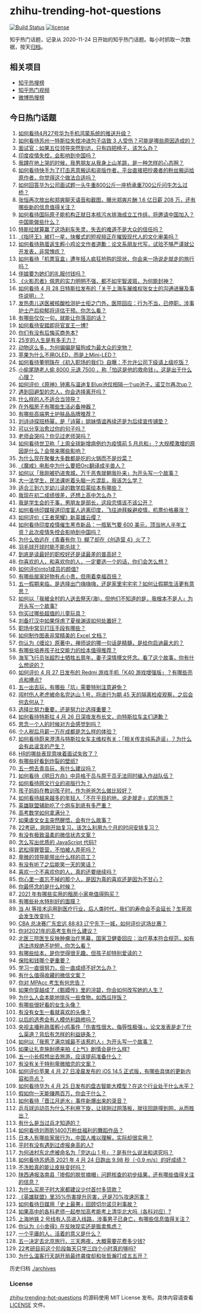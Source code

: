# zhihu-trending-hot-questions

[![Build Status](https://github.com/justjavac/zhihu-trending-hot-questions/workflows/ci/badge.svg?branch=master)](https://github.com/justjavac/zhihu-trending-hot-questions/actions)
[![license](https://img.shields.io/github/license/justjavac/zhihu-trending-hot-questions)](https://github.com/justjavac/zhihu-trending-hot-questions/blob/master/LICENSE)

知乎热门话题，记录从 2020-11-24 日开始的知乎热门话题。每小时抓取一次数据，按天[归档](./archives)。

## 相关项目

- [知乎热搜榜](https://github.com/justjavac/zhihu-trending-top-search)
- [知乎热门视频](https://github.com/justjavac/zhihu-trending-hot-video)
- [微博热搜榜](https://github.com/justjavac/weibo-trending-hot-search)

## 今日热门话题

<!-- BEGIN -->
<!-- 最后更新时间 Wed Apr 28 2021 11:06:22 GMT+0800 (China Standard Time) -->

1. [如何看待4月27号华为手机鸿蒙系统的推送升级？](https://www.zhihu.com/question/456862831)
2. [如何看待苏州一特斯拉失控冲进包子店致 3
   人受伤？可能是哪些原因造成的？](https://www.zhihu.com/question/456824609)
3. [面试官：如果五位领导突然到访，只有四把椅子，该怎么办？](https://www.zhihu.com/question/456412666)
4. [印度疫情失控，会影响到中国吗？](https://www.zhihu.com/question/456775767)
5. [我蹲在地上哭的时候，我男朋友从我身上山羊跳，是一种怎样的心态啊？](https://www.zhihu.com/question/51865062)
6. [如何看待快手为了打击恶意搬运和盗版作者，平台直接把抄袭者的粉丝搬运给原作者，你觉得这个做法合适吗？](https://www.zhihu.com/question/456833182)
7. [如何回答华为公司面试题一头牛重800公斤一座桥承重700公斤问牛怎么过桥？](https://www.zhihu.com/question/455269838)
8. [张恒再次放出和郑爽聊天语音和截图，曝光郑爽片酬 1.6 亿日薪 208
   万，还有哪些新的信息值得关注？](https://www.zhihu.com/question/456689667)
9. [如何看待国际原子能机构正就日本核污水排海成立工作组，将邀请中国加入？中国能做些什么？](https://www.zhihu.com/question/456690380)
10. [特斯拉就算赢了这场刹车失灵，失去的难道不是大众的信任吗？](https://www.zhihu.com/question/456103976)
11. [《指环王》被打一星，快餐式的短视频正在摧毁现代人的文化审美吗？](https://www.zhihu.com/question/455715097)
12. [如何看待熟蛋返生孵小鸡论文作者道歉：论文系朋友代写，试验不够严谨就公开发表，非常愧疚？](https://www.zhihu.com/question/456935008)
13. [如何看待「机票盲盒」遭年轻人疯狂抢购的现状，你会来一场说走就走的旅行吗？](https://www.zhihu.com/question/455933441)
14. [伴娘要为她们的礼服付钱吗？](https://www.zhihu.com/question/439537108)
15. [《火影忍者》佩恩的实力明明不强，都不如宇智波斑，为何能封神？](https://www.zhihu.com/question/438703482)
16. [如何看待 4 月 28
    日特斯拉发布的「关于上海车展维权张女士的沟通进展及事件说明」？](https://www.zhihu.com/question/456943501)
17. [发热患儿送医被核酸检测护士拒之门外，医院回应：行为不当，已停职，涉事护士产后抑郁将评估干预。你怎么看？](https://www.zhihu.com/question/456809246)
18. [有哪些仅仅一句，就能让你落泪的话？](https://www.zhihu.com/question/46610079)
19. [如何看待安踏即将官宣王一博?](https://www.zhihu.com/question/456777013)
20. [你们有没有后悔买商务本?](https://www.zhihu.com/question/447200202)
21. [25岁的人生是有多无力？](https://www.zhihu.com/question/362423000)
22. [动物这么多，为何偏偏是猫狗成为最大众的宠物？](https://www.zhihu.com/question/455496520)
23. [苹果为什么不用OLED，而是上Mini-LED？](https://www.zhihu.com/question/455743655)
24. [如何看待董明珠在《初入职场的我们》自曝：不允许公司下级请上级吃饭？](https://www.zhihu.com/question/456868276)
25. [小偷尾随老人偷 8000 元退 7500
    ，称「怕这是他的救命钱」，这是出于什么心理？](https://www.zhihu.com/question/456602957)
26. [如何评价《原神》钟离与温迪复刻up池仅相隔一个up池子，诺艾尔再次up？](https://www.zhihu.com/question/456642323)
27. [遇到回避型的恋人，你会选择离开吗？](https://www.zhihu.com/question/451173048)
28. [什么样的人不适合当领导？](https://www.zhihu.com/question/324628127)
29. [在外租房子有哪些生活必备神器？](https://www.zhihu.com/question/23721958)
30. [有哪些高端男士护肤品品牌推荐？](https://www.zhihu.com/question/33439391)
31. [刘诗诗探班杨幂，是「诗幂」姐妹情谊再续还是为后续宣传铺垫？](https://www.zhihu.com/question/456442317)
32. [可以分享治愈过你的句子吗？](https://www.zhihu.com/question/456076211)
33. [老师会哭吗？你见过老师哭吗？](https://www.zhihu.com/question/450470244)
34. [如何看待世卫称「上周全球新增病例约为疫情前 5
    月总和」？大规模激增的原因是什么？会带来哪些影响？](https://www.zhihu.com/question/456769223)
35. [为什么现在聚餐大多数都是吃的火锅而不是炒菜？](https://www.zhihu.com/question/450776646)
36. [《魔戒》电影中为什么要把Orc翻译成半兽人？](https://www.zhihu.com/question/452534681)
37. [如何以「我刚被扔进鬼城，万千恶鬼就朝我扑来」为开头写一个故事？](https://www.zhihu.com/question/452094421)
38. [大一法学生，民法课听着头脑一片混乱，我该怎么学？](https://www.zhihu.com/question/455998398)
39. [适合三到六岁幼儿读的数学启蒙绘本有哪些？](https://www.zhihu.com/question/265760341)
40. [我现在初二成绩很差，还想上高中怎么办？](https://www.zhihu.com/question/456403634)
41. [我是学生会的干事，男朋友是部长，这段恋情该不该公开？](https://www.zhihu.com/question/305452167)
42. [如何看待印媒报道印度富人逃离印度，飞往迪拜躲避疫情，机票价格暴涨？](https://www.zhihu.com/question/456507428)
43. [如何评价《王者荣耀》新英雄云缨？](https://www.zhihu.com/question/456762502)
44. [如何看待印度疫情催生黑市新品：一瓶氧气要 600
    美元，顶当地人半年工资？此次疫情失控会影响到中国吗？](https://www.zhihu.com/question/456762173)
45. [为什么伯远在《青春有你 1》糊了却在《创造营 4》火了？](https://www.zhihu.com/question/454685611)
46. [羽毛球开球时能不能杀球？](https://www.zhihu.com/question/455936801)
47. [到底是读最好的职校好还是读最差的普高好？](https://www.zhihu.com/question/452237521)
48. [你喜欢的人，和喜欢你的人，一定要选一个的话，你们会怎么想？](https://www.zhihu.com/question/453513190)
49. [如何评价into1成员的颜值?](https://www.zhihu.com/question/456470539)
50. [有哪些居家好物有点小贵，但用着幸福百倍？](https://www.zhihu.com/question/448409513)
51. [五一假期来临，是选择出门嗨嗨嗨，还是家里宅宅宅？如何让假期生活更有意思？](https://www.zhihu.com/question/455996898)
52. [如何以「我被全村的人送去祭天(海)，但他们不知道的是，我根本不是人」为开头写一个故事?](https://www.zhihu.com/question/449279020)
53. [你买过哪些超值的儿童玩具？](https://www.zhihu.com/question/24744812)
54. [刘备打汉中如果俘虏了夏侯渊该如何处置好？](https://www.zhihu.com/question/338347604)
55. [职场中常见打压手段有哪些？](https://www.zhihu.com/question/450441377)
56. [如何制作图表非常精美的 Excel 文档？](https://www.zhihu.com/question/24450523)
57. [你认为《缠论》原著中，禅师说的哪一句话是精髓，是给你启迪最大的？](https://www.zhihu.com/question/451477570)
58. [有哪些培养孩子社交能力的绘本值得推荐？](https://www.zhihu.com/question/434399610)
59. [海军飞行员张超烈士牺牲五周年，妻子深情撰文怀念。看了这个故事，你有什么想说的？](https://www.zhihu.com/question/456803451)
60. [如何评价 4 月 27 日发布的 Redmi 游戏手机「K40
    游戏增强版」？有哪些亮点和槽点?](https://www.zhihu.com/question/455567093)
61. [五一出去玩，有哪些「坑」需要特别注意避免？](https://www.zhihu.com/question/456629186)
62. [闯村伤人老虎被命名完达山 1 号，将进行为期 45
    天的隔离检疫观察，之后会何去何从？](https://www.zhihu.com/question/456624777)
63. [选择比努力重要，还是努力比选择重要？](https://www.zhihu.com/question/455096994)
64. [如何看待特斯拉 4 月 26
    日深夜发布长文，向特斯拉车主们道歉？](https://www.zhihu.com/question/456750609)
65. [思念一个人的时候对方会感觉到吗？](https://www.zhihu.com/question/449534413)
66. [个人税后月薪一万在成都是怎么样的体验？](https://www.zhihu.com/question/285167315)
67. [如何看待蔚来澄清与特斯拉女车主维权有关：「相关传言纯系造谣」？为什么会有此谣言的产生？](https://www.zhihu.com/question/456827978)
68. [HR的哪些表现意味着面试失败了？](https://www.zhihu.com/question/20709602)
69. [有哪些好看到炸裂的壁纸?](https://www.zhihu.com/question/425110846)
70. [五一想去青岛玩，有什么建议吗？](https://www.zhihu.com/question/454155019)
71. [如何看待《明日方舟》中异格干员与原干员无法同时编入作战队伍？](https://www.zhihu.com/question/456424641)
72. [如何看待网文行业的盗版行为？](https://www.zhihu.com/question/456620029)
73. [孩子妈妈在教训孩子时，作为爸爸怎么做比较好？](https://www.zhihu.com/question/456141768)
74. [如何看待越来越多的年轻人「不在乎目的地，说走就走」式的旅游？](https://www.zhihu.com/question/456042879)
75. [英雄联盟辅助吃了个炮车到底有多严重？](https://www.zhihu.com/question/341459636)
76. [高考数学如何拿满分？](https://www.zhihu.com/question/26735443)
77. [如果虐文女主突然醒悟，会有什么故事？](https://www.zhihu.com/question/440221628)
78. [22考研，刚刚开始复习，该怎么利用九个月的时间安排复习？](https://www.zhihu.com/question/452536538)
79. [有没有极致温柔的微信状态文案？](https://www.zhihu.com/question/449122893)
80. [怎么写出优质的 JavaScript 代码?](https://www.zhihu.com/question/447505820)
81. [武松得罪管营，不怕被人弄死吗？](https://www.zhihu.com/question/454308762)
82. [卑微的领导能带出什么样的员工？](https://www.zhihu.com/question/453155337)
83. [有没有听了之后能笑一天的笑话？](https://www.zhihu.com/question/448087107)
84. [喜欢一个不喜欢你的人，真的还要继续吗？](https://www.zhihu.com/question/452728884)
85. [你心里一直忘不掉的那个人，是因为真的喜欢还是因为不甘心？](https://www.zhihu.com/question/452522095)
86. [你最怀念的是什么时候？](https://www.zhihu.com/question/453263418)
87. [2021 年有哪些实用的租房小家电值得购买？](https://www.zhihu.com/question/450161184)
88. [有哪些补水特别好的面膜？](https://www.zhihu.com/question/325591003)
89. [当 AI
    等技术运用到医疗行业，后人类时代，我们的寿命会不会延长？生死观会发生改变吗？](https://www.zhihu.com/question/452351772)
90. [CBA 总决赛广东宏远 88:83
    辽宁先下一城，如何评价这场比赛？](https://www.zhihu.com/question/456867826)
91. [你对2021年的高考生有什么建议？](https://www.zhihu.com/question/371457075)
92. [北医三院医生反映肿瘤治疗黑幕，国家卫健委回应：治疗基本符合规范，如有违法违规绝不护短，你怎么看？](https://www.zhihu.com/question/456794621)
93. [有哪些绘本，是你觉得很无趣，但孩子却特别爱读的？](https://www.zhihu.com/question/454395245)
94. [保险和钱哪个更重要？](https://www.zhihu.com/question/456795462)
95. [学习一直很努力，但一直成绩不好怎么办？](https://www.zhihu.com/question/455830570)
96. [有什么值得收藏的微信文案？](https://www.zhihu.com/question/449235018)
97. [你对 MPAcc 考生有何忠告？](https://www.zhihu.com/question/266728576)
98. [如果你穿越成了《甄嬛传》里的浣碧，你会如何改写她的人生？](https://www.zhihu.com/question/403088622)
99. [为什么人会本能地排斥一些食物，如西瓜拌饭？](https://www.zhihu.com/question/336056006)
100. [有哪些很好看的女生头像？](https://www.zhihu.com/question/314854320)
101. [有没有女生一看就喜欢的头像？](https://www.zhihu.com/question/410954554)
102. [以后的选秀会有人模仿利路修吗？](https://www.zhihu.com/question/455026059)
103. [央视主播称熟蛋孵小鸡事件「伤害性很大，侮辱性极强」，论文发表是走了什么渠道？背后有怎样的利益链条？](https://www.zhihu.com/question/456771764)
104. [如何以「我惹了满京城最不该惹的人」为开头写一个故事？](https://www.zhihu.com/question/436381988)
105. [如果让扎克施耐德来拍《上气》剧情会是什么样?](https://www.zhihu.com/question/455062199)
106. [五一小长假想出去旅游，应该提前准备什么？](https://www.zhihu.com/question/454431058)
107. [有没有关于特别卑微暗恋的文案？](https://www.zhihu.com/question/452924862)
108. [如何评价苹果 4 月 27 日凌晨发布的 iOS 14.5
     正式版，有哪些具体的更新内容和亮点？](https://www.zhihu.com/question/456432980)
109. [如何看待华为 4 月 25
     日发布的盘古智能大模型？在这个行业处于什么水平？](https://www.zhihu.com/question/456443707)
110. [假如你一天能赚两百万，你会干什么？](https://www.zhihu.com/question/456751113)
111. [如何看待「晋江月逝水」事件新爆出来的录音？](https://www.zhihu.com/question/456698766)
112. [乒乓球运动员为什么不利用下旋，让球刚过网落板，就往回跳撞到网，从而胜出？](https://www.zhihu.com/question/453888891)
113. [有什么是当过兵才知道的？](https://www.zhihu.com/question/276955696)
114. [如何看待刘雨昕1400万粉丝福利的舞蹈作品？](https://www.zhihu.com/question/456685594)
115. [日本人有哪些家居行为，中国人难以理解，实际却很实用？](https://www.zhihu.com/question/365091172)
116. [平时有没有遇到过虚报身高的人?](https://www.zhihu.com/question/331976799)
117. [为何进村东北虎被命名为「完达山 1
     号」？是有什么说法和讲究吗？](https://www.zhihu.com/question/456618989)
118. [如何看待苏炳添 2021 年 4 月 24 日跑出 9.98 秒（-0.9
     m/s）的好成绩？](https://www.zhihu.com/question/456330592)
119. [不洗脸真的能让皮肤变好吗？](https://www.zhihu.com/question/317026624)
120. [陕西通报洛南县「掺假的脱贫摘帽」问题核查的初步结果，还有哪些值得关注的信息？](https://www.zhihu.com/question/456741134)
121. [为什么买房子时大家都建议少付首付多贷款？](https://www.zhihu.com/question/311795004)
122. [《英雄联盟》里35%伤害提升厉害，还是70%攻速厉害？](https://www.zhihu.com/question/456472020)
123. [如何看待日媒用「史上最悪」回顾切尔诺贝利事故？](https://www.zhihu.com/question/456713294)
124. [如果高中的各科老师一起参加高考能考上清华北大吗（各科对应）?](https://www.zhihu.com/question/443860742)
125. [上海地铁 2
     号线有人员进入线路，涉事男子已身亡，有哪些信息值得关注？](https://www.zhihu.com/question/456666009)
126. [你认为《小舍得》在反映现实还是贩卖焦虑？](https://www.zhihu.com/question/456153655)
127. [一个平庸的人，活着的意义是什么？](https://www.zhihu.com/question/436020711)
128. [五一决定去北京旅行，三天两夜，大概需要花费多少钱?](https://www.zhihu.com/question/452999311)
129. [22考研目前这个阶段每天只学三四个小时真的够吗?](https://www.zhihu.com/question/456380899)
130. [为什么温客行天胡开局最终龚俊却和张哲瀚打成五五开？](https://www.zhihu.com/question/451602312)

<!-- END -->

历史归档 [./archives](./archives)

### License

[zhihu-trending-hot-questions](https://github.com/justjavac/zhihu-trending-hot-questions)
的源码使用 MIT License 发布。具体内容请查看 [LICENSE](./LICENSE) 文件。
